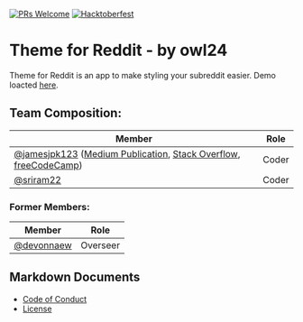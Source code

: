 [![PRs Welcome](https://img.shields.io/badge/PRs-welcome-brightgreen.svg?style=flat-square)](http://makeapullrequest.com)
[![Hacktoberfest](https://img.shields.io/badge/%20We%20%F0%9F%92%97-Hacktoberfest-orange.svg?style=flat-square)](https://hacktoberfest.digitalocean.com/)
# Theme for Reddit - by owl24
Theme for Reddit is an app to make styling your subreddit easier. Demo loacted [here](https://chingu-coders.github.io/owl-24/).

## Team Composition:

| Member        | Role          |
| ------------- | ------------- |
| [@jamesjpk123](https://github.com/jamesjpk123) ([Medium Publication](https://medium.com/james-kerrane), [Stack Overflow](https://stackoverflow.com/users/8183858/james-kerrane), [freeCodeCamp](https://www.freecodecamp.org/jamesjpk123)) | Coder |
| [@sriram22](https://github.com/sriram22) | Coder |

### Former Members:

| Member        | Role          |
| ------------- | ------------- |
| [@devonnaew](https://github.com/devonnaew)      | Overseer |

## Markdown Documents
* [Code of Conduct](CODE_OF_CONDUCT.md)
* [License](LICENSE.md)


